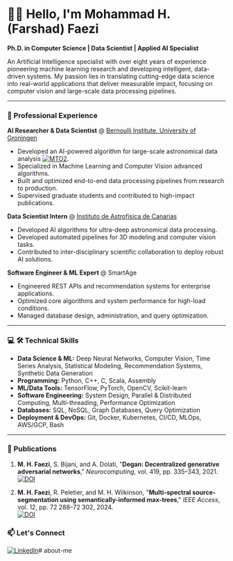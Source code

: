 # 👋🏽 Hello, I'm Mohammad H. (Farshad) Faezi

**Ph.D. in Computer Science | Data Scientist | Applied AI Specialist**

An Artificial Intelligence specialist with over eight years of experience pioneering machine learning research and developing intelligent, data-driven systems. My passion lies in translating cutting-edge data science into real-world applications that deliver measurable impact, focusing on computer vision and large-scale data processing pipelines.

---

### 🚀 Professional Experience

**AI Researcher & Data Scientist** @ [Bernoulli Institute, University of Groningen](https://www.rug.nl/research/fse/themes/dssc/about-dssc/research-profiles/research-profile-mohammed-faezi?lang=en)
- Developed an AI-powered algorithm for large-scale astronomical data analysis [![MTO2](https://img.shields.io/badge/📡-MTO2-purple?style=for-the-badge&logo=github)](https://github.com/m-faezi/MTO2).
- Specialized in Machine Learning and Computer Vision advanced algorithms. 
- Built and optimized end-to-end data processing pipelines from research to production.
- Supervised graduate students and contributed to high-impact publications.

**Data Scientist Intern** @ [Instituto de Astrofísica de Canarias](https://www.iac.es/)
- Developed AI algorithms for ultra-deep astronomical data processing.
- Developed automated pipelines for 3D modeling and computer vision tasks.
- Contributed to inter-disciplinary scientific collaboration to deploy robust AI solutions.

**Software Engineer & ML Expert** @ SmartAge
- Engineered REST APIs and recommendation systems for enterprise applications.
- Optimized core algorithms and system performance for high-load conditions.
- Managed database design, administration, and query optimization.

---

### 💻 🛠️ Technical Skills

- **Data Science & ML:** Deep Neural Networks, Computer Vision, Time Series Analysis, Statistical Modeling, Recommendation Systems, Synthetic Data Generation
- **Programming:** Python, C++, C, Scala, Assembly
- **ML/Data Tools:** TensorFlow, PyTorch, OpenCV, Scikit-learn
- **Software Engineering:** System Design, Parallel & Distributed Computing, Multi-threading, Performance Optimization
- **Databases:** SQL, NoSQL, Graph Databases, Query Optimization
- **Deployment & DevOps:** Git, Docker, Kubernetes, CI/CD, MLOps, AWS/GCP, Bash

---


### 📄 Publications

1.  **M. H. Faezi**, S. Bijani, and A. Dolati, "**Degan: Decentralized generative adversarial networks**," *Neurocomputing*, vol. 419, pp. 335–343, 2021.  
    [![DOI](https://img.shields.io/badge/DOI-10.1016/j.neucom.2020.07.089-blue.svg)](https://doi.org/10.1016/j.neucom.2020.07.089)

2.  **M. H. Faezi**, R. Peletier, and M. H. Wilkinson, "**Multi-spectral source-segmentation using semantically-informed max-trees**," *IEEE Access*, vol. 12, pp. 72 288–72 302, 2024.  
    [![DOI](https://img.shields.io/badge/DOI-10.1109/ACCESS.2024.3403309-blue.svg)](https://doi.org/10.1109/ACCESS.2024.3403309)


### 📫 Let's Connect

[![LinkedIn](https://img.shields.io/badge/LinkedIn-0077B5?style=for-the-badge&logo=linkedin&logoColor=white)](https://www.linkedin.com/in/mohammad-hashem-faezi/)# about-me
